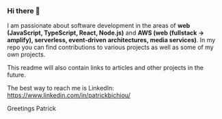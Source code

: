 ### Hi there 👋

I am passionate about software development in the areas of **web (JavaScript, TypeScript, React, Node.js)** and **AWS (web (fullstack -> amplify), serverless, event-driven architectures, media services)**. In my repo you can find contributions to various projects as well as some of my own projects.

This readme will also contain links to articles and other projects in the future.


The best way to reach me is LinkedIn: https://www.linkedin.com/in/patrickbichiou/

Greetings
Patrick

<!--
**PatrickFfm93/PatrickFfm93** is a ✨ _special_ ✨ repository because its `README.md` (this file) appears on your GitHub profile.

Here are some ideas to get you started:

- 🔭 I’m currently working on ...
- 🌱 I’m currently learning ...
- 👯 I’m looking to collaborate on ...
- 🤔 I’m looking for help with ...
- 💬 Ask me about ...
- 📫 How to reach me: ...
- 😄 Pronouns: ...
- ⚡ Fun fact: ...
-->
